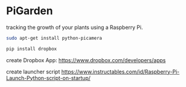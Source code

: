 # PiGarden

tracking the growth of your plants using a Raspberry Pi.

```bash
sudo apt-get install python-picamera
```

```bash
pip install dropbox
```

create Dropbox App:
https://www.dropbox.com/developers/apps

create launcher script
https://www.instructables.com/id/Raspberry-Pi-Launch-Python-script-on-startup/
